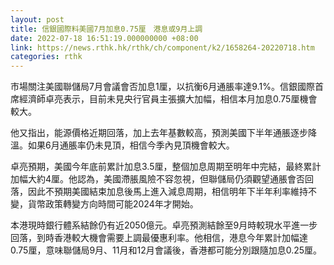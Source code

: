 ```yaml
---
layout: post
title: 信銀國際料美國7月加息0.75厘　港息或9月上調
date: 2022-07-18 16:51:19.000000000 +08:00
link: https://news.rthk.hk/rthk/ch/component/k2/1658264-20220718.htm
categories: rthk
---
```


市場關注美國聯儲局7月會議會否加息1厘，以抗衡6月通脹率達9.1%。信銀國際首席經濟師卓亮表示，目前未見央行官員主張擴大加幅，相信本月加息0.75厘機會較大。

他又指出，能源價格近期回落，加上去年基數較高，預測美國下半年通脹逐步降溫。如果6月通脹率仍未見頂，相信今季內見頂機會較大。

卓亮預期，美國今年底前累計加息3.5厘，整個加息周期至明年中完結，最終累計加幅大約4厘。他認為，美國滯脹風險不容忽視，但聯儲局仍須觀望通脹會否回落，因此不預期美國結束加息後馬上進入減息周期，相信明年下半年利率維持不變，貨幣政策轉變方向時間可能2024年才開始。

本港現時銀行體系結餘仍有近2050億元。卓亮預測結餘至9月時較現水平進一步回落，到時香港較大機會需要上調最優惠利率。他相信，港息今年累計加幅達0.75厘，意味聯儲局9月、11月和12月會議後，香港都可能分別跟隨加息0.25厘。

